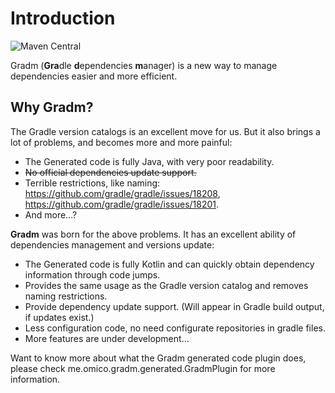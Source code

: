 # Introduction

![Maven Central](https://img.shields.io/maven-central/v/me.omico.gradm/gradm-runtime)

Gradm (**Gra**dle **d**ependencies **m**anager) is a new way to manage dependencies easier and more efficient.

## Why Gradm?

The Gradle version catalogs is an excellent move for us. But it also brings a lot of problems, and becomes more and more painful:

* The Generated code is fully Java, with very poor readability.
* ~~No official dependencies update support.~~
* Terrible restrictions, like naming: <https://github.com/gradle/gradle/issues/18208>, <https://github.com/gradle/gradle/issues/18201>.
* And more...?

**Gradm** was born for the above problems. It has an excellent ability of dependencies management and versions update:

* The Generated code is fully Kotlin and can quickly obtain dependency information through code jumps.
* Provides the same usage as the Gradle version catalog and removes naming restrictions.
* Provide dependency update support. (Will appear in Gradle build output, if updates exist.)
* Less configuration code, no need configurate repositories in gradle files.
* More features are under development...

Want to know more about what the Gradm generated code plugin does, please check me.omico.gradm.generated.GradmPlugin for more information.
